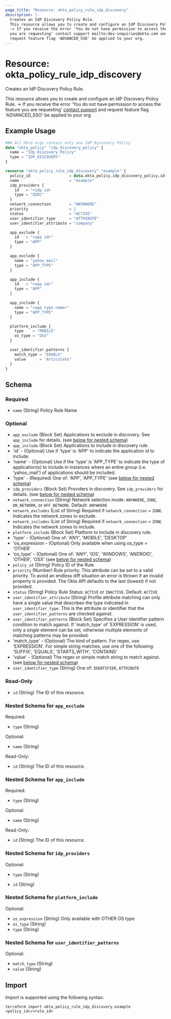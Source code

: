 ```yaml
---
page_title: "Resource: okta_policy_rule_idp_discovery"
description: |-
  Creates an IdP Discovery Policy Rule.
  This resource allows you to create and configure an IdP Discovery Policy Rule.
  -> If you receive the error 'You do not have permission to access the feature
  you are requesting' contact support mailto:dev-inquiries@okta.com and
  request feature flag 'ADVANCED_SSO' be applied to your org.
---
```


# Resource: okta_policy_rule_idp_discovery

Creates an IdP Discovery Policy Rule.
		
This resource allows you to create and configure an IdP Discovery Policy Rule.
-> If you receive the error 'You do not have permission to access the feature
you are requesting' [contact support](mailto:dev-inquiries@okta.com) and
request feature flag 'ADVANCED_SSO' be applied to your org.

## Example Usage

```terraform
### All Okta orgs contain only one IdP Discovery Policy
data "okta_policy" "idp_discovery_policy" {
  name = "Idp Discovery Policy"
  type = "IDP_DISCOVERY"
}

resource "okta_policy_rule_idp_discovery" "example" {
  policy_id                 = data.okta_policy.idp_discovery_policy.id
  name                      = "example"
  idp_providers {
    id   = "<idp id>
    type = "OIDC"
  }
  network_connection        = "ANYWHERE"
  priority                  = 1
  status                    = "ACTIVE"
  user_identifier_type      = "ATTRIBUTE"
  user_identifier_attribute = "company"

  app_exclude {
    id   = "<app id>"
    type = "APP"
  }

  app_exclude {
    name = "yahoo_mail"
    type = "APP_TYPE"
  }

  app_include {
    id   = "<app id>"
    type = "APP"
  }

  app_include {
    name = "<app type name>"
    type = "APP_TYPE"
  }

  platform_include {
    type    = "MOBILE"
    os_type = "OSX"
  }

  user_identifier_patterns {
    match_type = "EQUALS"
    value      = "Articulate"
  }
}
```

<!-- schema generated by tfplugindocs -->
## Schema

### Required

- `name` (String) Policy Rule Name

### Optional

- `app_exclude` (Block Set) Applications to exclude in discovery. See `app_include` for details. (see [below for nested schema](#nestedblock--app_exclude))
- `app_include` (Block Set) Applications to include in discovery rule.
- 'id' - (Optional) Use if 'type' is 'APP' to indicate the application id to include.
- 'name' - (Optional) Use if the 'type' is 'APP_TYPE' to indicate the type of application(s) to include in instances where an entire group (i.e. 'yahoo_mail') of applications should be included.
- 'type' - (Required) One of: 'APP', 'APP_TYPE' (see [below for nested schema](#nestedblock--app_include))
- `idp_providers` (Block Set) Providers in discovery. See `idp_providers` for details. (see [below for nested schema](#nestedblock--idp_providers))
- `network_connection` (String) Network selection mode: `ANYWHERE`, `ZONE`, `ON_NETWORK`, or `OFF_NETWORK`. Default: `ANYWHERE`
- `network_excludes` (List of String) Required if `network_connection` = `ZONE`. Indicates the network zones to exclude.
- `network_includes` (List of String) Required if `network_connection` = `ZONE`. Indicates the network zones to include.
- `platform_include` (Block Set) Platform to include in discovery rule.
- 'type' - (Optional) One of: 'ANY', 'MOBILE', 'DESKTOP'
- 'os_expression - (Optional) Only available when using os_type = 'OTHER'
- 'os_type' - (Optional) One of: 'ANY', 'IOS', 'WINDOWS', 'ANDROID', 'OTHER', 'OSX' (see [below for nested schema](#nestedblock--platform_include))
- `policy_id` (String) Policy ID of the Rule
- `priority` (Number) Rule priority. This attribute can be set to a valid priority. To avoid an endless diff situation an error is thrown if an invalid property is provided. The Okta API defaults to the last (lowest) if not provided.
- `status` (String) Policy Rule Status: `ACTIVE` or `INACTIVE`. Default: `ACTIVE`
- `user_identifier_attribute` (String) Profile attribute matching can only have a single value that describes the type indicated in `user_identifier_type`. This is the attribute or identifier that the `user_identifier_patterns` are checked against.
- `user_identifier_patterns` (Block Set) Specifies a User Identifier pattern condition to match against. If 'match_type' of 'EXPRESSION' is used, only a *single* element can be set, otherwise multiple elements of matching patterns may be provided.
- 'match_type' - (Optional) The kind of pattern. For regex, use 'EXPRESSION'. For simple string matches, use one of the following: 'SUFFIX', 'EQUALS', 'STARTS_WITH', 'CONTAINS'
- 'value' - (Optional) The regex or simple match string to match against. (see [below for nested schema](#nestedblock--user_identifier_patterns))
- `user_identifier_type` (String) One of: `IDENTIFIER`, `ATTRIBUTE`

### Read-Only

- `id` (String) The ID of this resource.

<a id="nestedblock--app_exclude"></a>
### Nested Schema for `app_exclude`

Required:

- `type` (String)

Optional:

- `name` (String)

Read-Only:

- `id` (String) The ID of this resource.


<a id="nestedblock--app_include"></a>
### Nested Schema for `app_include`

Required:

- `type` (String)

Optional:

- `name` (String)

Read-Only:

- `id` (String) The ID of this resource.

<a id="nestedblock--idp_providers"></a>
### Nested Schema for `idp_providers`

Optional:

- `type` (String)

- `id` (String)

<a id="nestedblock--platform_include"></a>
### Nested Schema for `platform_include`

Optional:

- `os_expression` (String) Only available with OTHER OS type
- `os_type` (String)
- `type` (String)


<a id="nestedblock--user_identifier_patterns"></a>
### Nested Schema for `user_identifier_patterns`

Optional:

- `match_type` (String)
- `value` (String)

## Import

Import is supported using the following syntax:

```shell
terraform import okta_policy_rule_idp_discovery.example <policy_id>/<rule_id>
```
